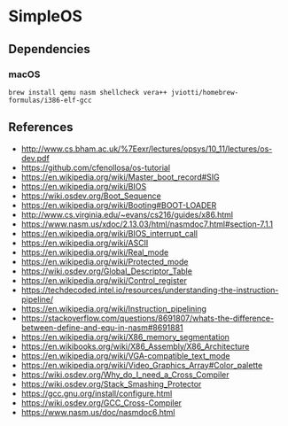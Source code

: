 SimpleOS
========

Dependencies
------------

### macOS

```
brew install qemu nasm shellcheck vera++ jviotti/homebrew-formulas/i386-elf-gcc
```

References
----------

- http://www.cs.bham.ac.uk/%7Eexr/lectures/opsys/10_11/lectures/os-dev.pdf
- https://github.com/cfenollosa/os-tutorial
- https://en.wikipedia.org/wiki/Master_boot_record#SIG
- https://en.wikipedia.org/wiki/BIOS
- https://wiki.osdev.org/Boot_Sequence
- https://en.wikipedia.org/wiki/Booting#BOOT-LOADER
- http://www.cs.virginia.edu/~evans/cs216/guides/x86.html
- https://www.nasm.us/xdoc/2.13.03/html/nasmdoc7.html#section-7.1.1
- https://en.wikipedia.org/wiki/BIOS_interrupt_call
- https://en.wikipedia.org/wiki/ASCII
- https://en.wikipedia.org/wiki/Real_mode
- https://en.wikipedia.org/wiki/Protected_mode
- https://wiki.osdev.org/Global_Descriptor_Table
- https://en.wikipedia.org/wiki/Control_register
- https://techdecoded.intel.io/resources/understanding-the-instruction-pipeline/
- https://en.wikipedia.org/wiki/Instruction_pipelining
- https://stackoverflow.com/questions/8691807/whats-the-difference-between-define-and-equ-in-nasm#8691881
- https://en.wikipedia.org/wiki/X86_memory_segmentation
- https://en.wikibooks.org/wiki/X86_Assembly/X86_Architecture
- https://en.wikipedia.org/wiki/VGA-compatible_text_mode
- https://en.wikipedia.org/wiki/Video_Graphics_Array#Color_palette
- https://wiki.osdev.org/Why_do_I_need_a_Cross_Compiler
- https://wiki.osdev.org/Stack_Smashing_Protector
- https://gcc.gnu.org/install/configure.html
- https://wiki.osdev.org/GCC_Cross-Compiler
- https://www.nasm.us/doc/nasmdoc6.html
